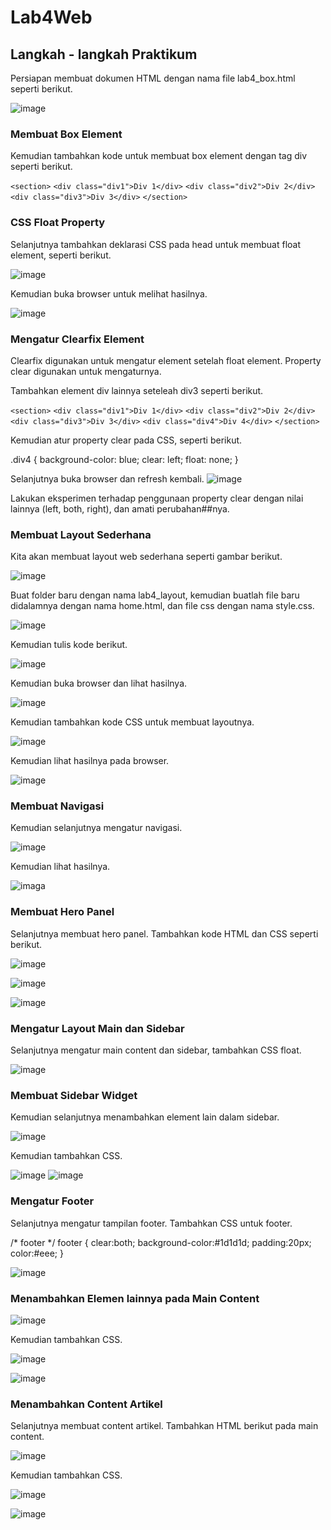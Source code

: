 # Lab4Web
## Langkah - langkah Praktikum
Persiapan membuat dokumen HTML dengan nama file lab4_box.html seperti berikut.<p>
![image](/screenshot/ss1.png)
### Membuat Box Element
Kemudian tambahkan kode untuk membuat box element dengan tag div seperti berikut.<p>
`<section>`
    `<div class="div1">Div 1</div>`
    `<div class="div2">Div 2</div>`
    `<div class="div3">Div 3</div>`
`</section>`
### CSS Float Property
Selanjutnya tambahkan deklarasi CSS pada head untuk membuat float element, seperti berikut.<p>
![image](/screenshot/ss2.PNG) <p>
Kemudian buka browser untuk melihat hasilnya.<p>
![image](/screenshot/ss3.png)
### Mengatur Clearfix Element
Clearfix digunakan untuk mengatur element setelah float element. Property clear digunakan untuk mengaturnya.<p>
Tambahkan element div lainnya seteleah div3 seperti berikut.<p>
`<section>`
    `<div class="div1">Div 1</div>`
    `<div class="div2">Div 2</div>`
    `<div class="div3">Div 3</div>`
    `<div class="div4">Div 4</div>`
`</section>` <p>
Kemudian atur property clear pada CSS, seperti berikut.<p>
.div4 {
background-color: blue;
clear: left;
float: none;
} <p>
Selanjutnya buka browser dan refresh kembali.
![image](/screenshot/ss4.png) <p>
Lakukan eksperimen terhadap penggunaan property clear dengan nilai lainnya (left, both, right), dan amati perubahan##nya.
### Membuat Layout Sederhana
Kita akan membuat layout web sederhana seperti gambar berikut. <p>
![image](/screenshot/ss25.png) <p>
Buat folder baru dengan nama lab4_layout, kemudian buatlah file baru didalamnya dengan nama home.html, dan file css dengan nama style.css.<p>
![image](/screenshot/ss5.png) <p>
Kemudian tulis kode berikut. <p>
![image](/screenshot/ss6.png) <p>
Kemudian buka browser dan lihat hasilnya. <p>
![image](/screenshot/ss7.png) <p>
Kemudian tambahkan kode CSS untuk membuat layoutnya. <p>
![image](/screenshot/ss8.png) <p>
Kemudian lihat hasilnya pada browser. <p>
![image](/screenshot/ss9.png)
### Membuat Navigasi
Kemudian selanjutnya mengatur navigasi. <p>
![image](/screenshot/ss10.png) <p>
Kemudian lihat hasilnya. <p>
![imaga](/screenshot/ss11.png)
### Membuat Hero Panel
Selanjutnya membuat hero panel. Tambahkan kode HTML dan CSS seperti berikut. <p>
![image](/screenshot/ss12.png) <p>
![image](/screenshot/ss13.png) <p>
![image](/screenshot/ss14.png)
### Mengatur Layout Main dan Sidebar
Selanjutnya mengatur main content dan sidebar, tambahkan CSS float.<p>
![image](/screenshot/ss15.png)
### Membuat Sidebar Widget
Kemudian selanjutnya menambahkan element lain dalam sidebar.<p>
![image](/screenshot/ss16.png) <p>
Kemudian tambahkan CSS.<p>
![image](/screenshot/ss17.png)
![image](/screenshot/ss18.png)
### Mengatur Footer
Selanjutnya mengatur tampilan footer. Tambahkan CSS untuk footer.<p>
/* footer */
footer {
clear:both;
background-color:#1d1d1d;
padding:20px;
color:#eee;
} <p>
![image](/screenshot/ss19.png)
### Menambahkan Elemen lainnya pada Main Content
![image](/screenshot/ss20.png) <p>
Kemudian tambahkan CSS. <p>
![image](/screenshot/ss26.png) <p>
![image](/screenshot/ss21.png)
### Menambahkan Content Artikel
Selanjutnya membuat content artikel. Tambahkan HTML berikut pada main content. <p>
![image](/screenshot/ss22.png) <p>
Kemudian tambahkan CSS. <p>
![image](/screenshot/ss23.png) <p>
![image](/screenshot/ss24.png)